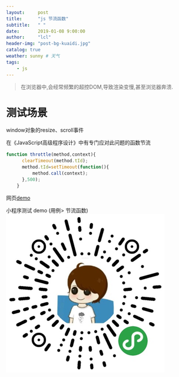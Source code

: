 ```yaml
---
layout:     post
title:      "js 节流函数"
subtitle:   " "
date:       2019-01-08 9:00:00
author:     "lcl"
header-img: "post-bg-kuaidi.jpg"
catalog: true
weather: sunny # 天气
tags:
    - js
---
```


> 在浏览器中,会经常频繁的超控DOM,导致渲染变慢,甚至浏览器奔溃.
# 测试场景
window对象的resize、scroll事件

在《JavaScript高级程序设计》中有专门应对此问题的函数节流

```js
function throttle(method,context){
      clearTimeout(method.tId);
      method.tId=setTimeout(function(){
          method.call(context);
      },500);
    }
```
网页[demo](https://github.com/lcl-101/example/tree/master/%E8%8A%82%E6%B5%81%E5%87%BD%E6%95%B0)

小程序测试 demo (用例> 节流函数)
![image.png](https://raw.githubusercontent.com/lcl-101/example/master/%E8%8A%82%E6%B5%81%E5%87%BD%E6%95%B0/code.JPG
)
